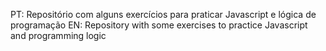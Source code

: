 PT: Repositório com alguns exercícios para praticar Javascript e lógica de programação
EN: Repository with some exercises to practice Javascript and programming logic                                                                      
